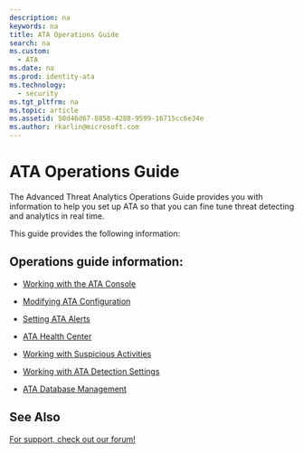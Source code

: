 ```yaml
---
description: na
keywords: na
title: ATA Operations Guide
search: na
ms.custom: 
  - ATA
ms.date: na
ms.prod: identity-ata
ms.technology: 
  - security
ms.tgt_pltfrm: na
ms.topic: article
ms.assetid: 50d46d67-8858-4288-9599-16715cc6e34e
ms.author: rkarlin@microsoft.com
---
```

# ATA Operations Guide
The Advanced Threat Analytics Operations Guide provides you with information to help you set up ATA so that you can fine tune threat detecting and analytics in real time.

This guide provides the following information:

## Operations guide information:

-   [Working with the ATA Console](../Topic/Working_with_the_ATA_Console.md)

-   [Modifying ATA Configuration](../Topic/Modifying_ATA_Configuration.md)

-   [Setting ATA Alerts](../Topic/Setting_ATA_Alerts.md)

-   [ATA Health Center](../Topic/ATA_Health_Center.md)

-   [Working with Suspicious Activities](../Topic/Working_with_Suspicious_Activities.md)

-   [Working with ATA Detection Settings](../Topic/Working_with_ATA_Detection_Settings.md)

-   [ATA Database Management](../Topic/ATA_Database_Management.md)

## See Also
[For support, check out our forum!](https://social.technet.microsoft.com/Forums/security/en-US/home?forum=mata)

